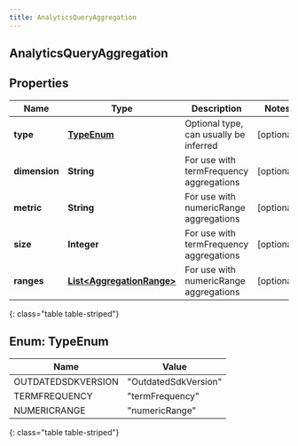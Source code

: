 ```yaml
---
title: AnalyticsQueryAggregation
---
```


## AnalyticsQueryAggregation

## Properties

| Name          | Type                                                                         | Description                             | Notes      |
| ------------- | ---------------------------------------------------------------------------- | --------------------------------------- | ---------- |
| **type**      | [**TypeEnum**](#TypeEnum)<!---->                                             | Optional type, can usually be inferred  | [optional] |
| **dimension** | <!----><!---->**String**<!---->                                              | For use with termFrequency aggregations | [optional] |
| **metric**    | <!----><!---->**String**<!---->                                              | For use with numericRange aggregations  | [optional] |
| **size**      | <!----><!---->**Integer**<!---->                                             | For use with termFrequency aggregations | [optional] |
| **ranges**    | <!----><!---->[**List&lt;AggregationRange&gt;**](AggregationRange.md)<!----> | For use with numericRange aggregations  | [optional] |

{: class="table table-striped"}

<a name="TypeEnum"></a>

## Enum: TypeEnum

| Name               | Value                          |
| ------------------ | ------------------------------ |
| OUTDATEDSDKVERSION | &quot;OutdatedSdkVersion&quot; |
| TERMFREQUENCY      | &quot;termFrequency&quot;      |
| NUMERICRANGE       | &quot;numericRange&quot;       |

{: class="table table-striped"}
